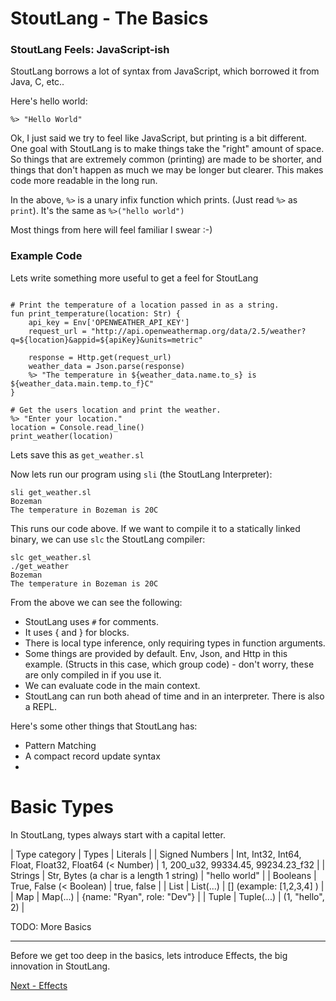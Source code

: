 # StoutLang - The Basics

### StoutLang Feels: JavaScript-ish

StoutLang borrows a lot of syntax from JavaScript, which borrowed it from Java, C, etc..

Here's hello world:

```
%> "Hello World"
```

Ok, I just said we try to feel like JavaScript, but printing is a bit different. One goal with StoutLang is to make things take the "right" amount of space. So things that are extremely common (printing) are made to be shorter, and things that don't happen as much we may be longer but clearer. This makes code more readable in the long run.

In the above, `%>` is a unary infix function which prints. (Just read `%>` as `print`). It's the same as `%>("hello world")`

Most things from here will feel familiar I swear :-)


### Example Code

Lets write something more useful to get a feel for StoutLang

```

# Print the temperature of a location passed in as a string.
fun print_temperature(location: Str) {
    api_key = Env['OPENWEATHER_API_KEY']
    request_url = "http://api.openweathermap.org/data/2.5/weather?q=${location}&appid=${apiKey}&units=metric"

    response = Http.get(request_url)
    weather_data = Json.parse(response)
    %> "The temperature in ${weather_data.name.to_s} is ${weather_data.main.temp.to_f}C"
}

# Get the users location and print the weather.
%> "Enter your location."
location = Console.read_line()
print_weather(location)
```

Lets save this as `get_weather.sl`

Now lets run our program using `sli` (the StoutLang Interpreter):

```
sli get_weather.sl
Bozeman
The temperature in Bozeman is 20C
```

This runs our code above. If we want to compile it to a statically linked binary, we can use `slc` the StoutLang compiler:

```
slc get_weather.sl
./get_weather
Bozeman
The temperature in Bozeman is 20C
```

From the above we can see the following:

- StoutLang uses `#` for comments.
- It uses { and } for blocks.  
- There is local type inference, only requiring types in function arguments.
- Some things are provided by default. Env, Json, and Http in this example. (Structs in this case, which group code) - don't worry, these are only compiled in if you use it.
- We can evaluate code in the main context.
- StoutLang can run both ahead of time and in an interpreter. There is also a REPL.

Here's some other things that StoutLang has:

- Pattern Matching
- A compact record update syntax
- 




# Basic Types


In StoutLang, types always start with a capital letter.

| Type category   | Types                                                       | Literals                              |
| Signed Numbers  | Int, Int32, Int64, Float, Float32, Float64 (< Number)       | 1, 200_u32, 99334.45, 99234.23_f32    |
| Strings         | Str, Bytes (a char is a length 1 string)                    | "hello world"                         |
| Booleans        | True, False (< Boolean)                                     | true, false                           |
| List            | List(...)                                                   | []  (example: [1,2,3,4] )             |
| Map             | Map(...)                                                    | {name: "Ryan", role: "Dev"}           |
| Tuple           | Tuple(...)                                                  | (1, "hello", 2)                       |

TODO: More Basics




---

Before we get too deep in the basics, lets introduce Effects, the big innovation in StoutLang.

[Next - Effects](effects.md)